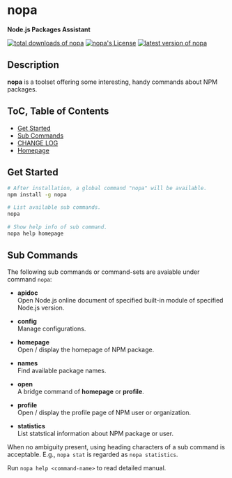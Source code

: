 #	nopa
__Node.js Packages Assistant__

[![total downloads of nopa](https://img.shields.io/npm/dt/nopa.svg)](https://www.npmjs.com/package/nopa)
[![nopa's License](https://img.shields.io/npm/l/nopa.svg)](https://www.npmjs.com/package/nopa)
[![latest version of nopa](https://img.shields.io/npm/v/nopa.svg)](https://www.npmjs.com/package/nopa)

##	Description

__nopa__ is a toolset offering some interesting, handy commands about NPM packages.

##	ToC, Table of Contents

*	[Get Started](#get-started)
* 	[Sub Commands](#sub-commands)
*	[CHANGE LOG](./CHANGELOG.md)
*	[Homepage](https://github.com/YounGoat/nopa)

##	Get Started

```bash
# After installation, a global command "nopa" will be available. 
npm install -g nopa

# List available sub commands. 
nopa 
 
# Show help info of sub command. 
nopa help homepage
```

##  Sub Commands

The following sub commands or command-sets are avaiable under command `nopa`:

*	__apidoc__  
	Open Node.js online document of specified built-in module of specified Node.js version.

*	__config__  
	Manage configurations.

*	__homepage__  
	Open / display the homepage of NPM package.

*	__names__  
	Find available package names.

*	__open__  
	A bridge command of __homepage__ or __profile__.

*	__profile__  
	Open / display the profile page of NPM user or organization.

*	__statistics__  
	List statstical information about NPM package or user.

When no ambiguity present, using heading characters of a sub command is acceptable. E.g., `nopa stat` is regarded as `nopa statistics`.

Run `nopa help <command-name>` to read detailed manual.